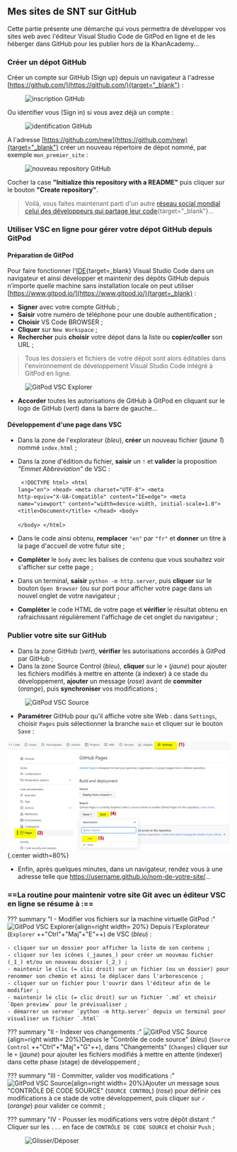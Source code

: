 ## Mes sites de SNT sur GitHub

Cette partie présente une démarche qui vous permettra de développer vos sites web avec l'éditeur Visual Studio Code de GitPod en ligne et de les héberger dans GitHub pour les publier hors de la KhanAcademy...

### Créer un dépot GitHub
Créer un compte sur GitHub (Sign up) depuis un navigateur à l'adresse [https://github.com/](https://github.com/){target="_blank"} :

<figure>
    <img src="https://ericecmorlaix.github.io/img/GitHub00a.png" width=50% alt="inscription GitHub">
</figure>

Ou identifier vous (Sign in) si vous avez déjà un compte :

<figure>
    <img src="https://ericecmorlaix.github.io/img/GitHub00b.png" width=50% alt="identification GitHub">
</figure>

A l'adresse [https://github.com/new](https://github.com/new){target="_blank"} créer un nouveau répertoire de dépot nommé, par exemple `mon_premier_site` :

<figure>
    <img src="https://ericecmorlaix.github.io/img/GitHub01d.png" alt="nouveau repository GitHub">
</figure>

Cocher la case **"Initialize this repository with a README"** puis cliquer sur le bouton **"Create repository"**.

> Voilà, vous faites maintenant parti d'un autre [réseau social mondial celui des développeurs qui partage leur code](https://medium.com/coding-days/focus-sur-github-le-r%C3%A9seau-social-des-d%C3%A9veloppeurs-165a2978ea9e){target="_blank"}...


### Utiliser VSC en ligne pour gérer votre dépot GitHub depuis GitPod

#### Préparation de GitPod

Pour faire fonctionner l'[IDE](https://fr.wikipedia.org/wiki/Environnement_de_d%C3%A9veloppement){target=_blank} Visual Studio Code dans un navigateur et ainsi développer et maintenir des dépôts GitHub depuis n’importe quelle machine sans installation locale on peut utiliser [https://www.gitpod.io/](https://www.gitpod.io/){target=_blank} :

- **Signer** avec votre compte GitHub ;
- **Saisir** votre numéro de téléphone pour une double authentification ;
- **Choisir** VS Code BROWSER ;
- **Cliquer** sur `New Workspace` ;
- **Rechercher** puis **choisir** votre dépot dans la liste ou **copier/coller** son URL ;

> Tous les dossiers et fichiers de votre dépot sont alors éditables dans l'environnement de développement Visual Studio Code intégré à GitPod en ligne.

<figure>
    <img src="https://ericecmorlaix.github.io/img/GitPod01d.png" alt="GitPod VSC Explorer">
</figure>

- **Accorder** toutes les autorisations de GitHub à GitPod en cliquant sur le logo de GitHub (_vert_) dans la barre de gauche...

#### Développement d'une page dans VSC

- Dans la zone de l'explorateur (_bleu_), **créer** un nouveau fichier (_jaune 1_) nommé `index.html` ;
- Dans la zone d'édition du fichier, **saisir** un `!` et **valider** la proposition _"Emmet Abbreviation"_ de VSC :
<code><pre>
&lt;!DOCTYPE html&gt;
&lt;html lang="en"&gt;
&lt;head&gt;
    &lt;meta charset="UTF-8"&gt;
    &lt;meta http-equiv="X-UA-Compatible" content="IE=edge"&gt;
    &lt;meta name="viewport" content="width=device-width, initial-scale=1.0"&gt;
    &lt;title&gt;Document&lt;/title&gt;
&lt;/head&gt;
&lt;body&gt;        
&lt;/body&gt;
&lt;/html&gt;
</code></pre>

- Dans le code ainsi obtenu, **remplacer** `"en"` par `"fr"` et **donner** un titre à la page d'accueil de votre futur site ;
- **Compléter** le `body` avec les balises de contenu que vous souhaitez voir s'afficher sur cette page ;
- Dans un terminal, **saisir** `python -m http.server`, puis **cliquer** sur le bouton `Open Browser` (ou sur port pour afficher votre page dans un nouvel onglet de votre navigateur ;
- **Compléter** le code HTML de votre page et **vérifier** le résultat obtenu en rafraichissant régulièrement l'affichage de cet onglet du navigateur ;

### Publier votre site sur GitHub

- Dans la zone GitHub (_vert_), **vérifier** les autorisations accordés à GitPod par GitHub ;
- Dans la zone Source Control (_bleu_), **cliquer** sur le `+` (_jaune_) pour ajouter les fichiers modifiés à mettre en attente (à indexer) à ce stade du développement, **ajouter** un message (_rose_) avant de **commiter** (_orange_), puis **synchroniser** vos modifications ;

<figure>
    <img src="https://ericecmorlaix.github.io/img/GitPod02d.png" alt="GitPod VSC Source">
</figure>

- **Paramétrer** GitHub pour qu'il affiche votre site Web : dans `Settings`, choisir `Pages` puis sélectionner la branche `main` et cliquer sur le bouton `Save` :

![Settings>Pages>main>Save](./images/GitHub02.png){.center width=80%}

- Enfin, après quelques minutes, dans un navigateur, rendez vous à une adresse telle que <https://username.github.io/nom-de-votre-site/>...


### ==La routine pour maintenir votre site Git avec un éditeur VSC en ligne se résume à :==

??? summary "I - Modifier vos fichiers sur la machine virtuelle GitPod :"
    ![GitPod VSC Explorer](https://ericecmorlaix.github.io/img/GitPod01d.png){align=right width= 20%} Depuis l'Explorateur (`Explorer` ++"Ctrl"+"Maj"+"E"++) de VSC (_bleu_) :

    - cliquer sur un dossier pour afficher la liste de son contenu ;
    - cliquer sur les icônes (_jaunes_) pour créer un nouveau fichier (_1_) et/ou un nouveau dossier (_2_) ;
    - maintenir le clic (= clic droit) sur un fichier (ou un dossier) pour renommer son chemin et ainsi le déplacer dans l'arborescence ;
    - cliquer sur un fichier pour l'ouvrir dans l'éditeur afin de le modifier ;
    - maintenir le clic (= clic droit) sur un fichier `.md` et choisir `Open preview` pour le prévisualiser ;
    - démarrer un serveur `python -m http.server` depuis un terminal pour visualiser un fichier `.html`

??? summary "II - Indexer vos changements :"
    ![GitPod VSC Source](https://ericecmorlaix.github.io/img/GitPod02d.png){align=right width= 20%}Depuis le "Contrôle de code source" (_bleu_) (`Source Control` ++"Ctrl"+"Maj"+"G"++),
     dans "Changements" (`Changes`) cliquer sur le `+` (_jaune_) pour ajouter les fichiers modifiés
      à mettre en attente (indexer) dans cette phase (stage) de développement ;

??? summary "III - Committer, valider vos modifications :"
    ![GitPod VSC Source](https://ericecmorlaix.github.io/img/GitPod02d.png){align=right width= 20%}Ajouter un message sous "CONTRÔLE DE CODE SOURCE" (`SOURCE CONTROL`) (_rose_)
     pour définir ces modifications à ce stade de votre développement,
      puis cliquer sur `✓` (_orange_) pour valider ce commit ;

??? summary "IV - Pousser les modifications vers votre dépôt distant :"
    Cliquer sur les `...` en face de `CONTRÔLE DE CODE SOURCE`
    et choisir `Push` ;

<figure>
    <img src="https://www.gitpod.io/images/illustration-large.png" alt="Glisser/Déposer">
</figure>